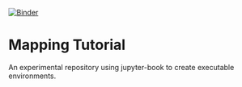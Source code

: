 [![Binder](https://mybinder.org/badge_logo.svg)](https://mybinder.org/v2/gh/titaniumbones/mapping-tutorial-book/HEAD?labpath=_build%2F)
# Mapping Tutorial

An experimental repository using jupyter-book to create executable environments.  
